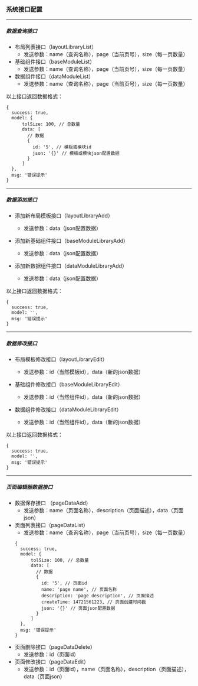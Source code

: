 ### 系统接口配置

***
#####  数据查询接口

+ 布局列表接口（layoutLibraryList）
    - 发送参数：name（查询名称），page（当前页号），size（每一页数量）
+ 基础组件接口（baseModuleList）
    - 发送参数：name（查询名称），page（当前页号），size（每一页数量）
+ 数据组件接口（dataModuleList）
    - 发送参数：name（查询名称），page（当前页号），size（每一页数量）

以上接口返回数据格式：
```
{
  success: true,
  model: {
      tolSize: 100, // 总数量
      data: [
        // 数据
        {
          id: '5', // 模板或模块id
          json: '{}' // 模板或模块json配置数据
        }
      ]
  },
  msg: '错误提示'
}
```
***

#####  数据添加接口

+ 添加新布局模板接口（layoutLibraryAdd）
    - 发送参数：data（json配置数据）

+ 添加新基础组件接口（baseModuleLibraryAdd）
    - 发送参数：data（json配置数据）

+ 添加新数据组件接口（dataModuleLibraryAdd）
    - 发送参数：data（json配置数据）

以上接口返回数据格式：
```
{
  success: true,
  model: '',
  msg: '错误提示'
}
```
***

##### 数据修改接口
+ 布局模板修改接口（layoutLibraryEdit）
    - 发送参数：id（当然模板id），data（新的json数据）

+ 基础组件修改接口（baseModuleLibraryEdit）
    - 发送参数：id（当然组件id），data（新的json数据）

+ 数据组件修改接口（dataModuleLibraryEdit）
    - 发送参数：id（当然组件id），data（新的json数据）

以上接口返回数据格式：
```
{
  success: true,
  model: '',
  msg: '错误提示'
}
```
***

##### 页面编辑器数据接口
+ 数据保存接口 （pageDataAdd）
    - 发送参数：name（页面名称），description（页面描述），data（页面json）
+ 页面列表接口（pageDataList）
    - 发送参数：name（查询名称），page（当前页号），size（每一页数量）
    ```
    {
      success: true,
      model: {
          tolSize: 100, // 总数量
          data: [
            // 数据
            {
              id: '5', // 页面id
              name: 'page name', // 页面名称
              description: 'page description', // 页面描述
              createTime: 14721561223, // 页面创建时间戳
              json: '{}' // 页面json配置数据
            }
          ]
      },
      msg: '错误提示'
    }
    ```
+ 页面删除接口（pageDataDelete）
    - 发送参数：id（页面id）
+ 页面修改接口（pageDataEdit）
    - 发送参数：id（页面id），name（页面名称），description（页面描述），data（页面json）
